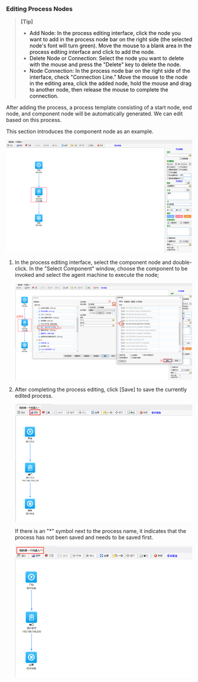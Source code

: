### Editing Process Nodes

> **[Tip]**  
>
> - <font color="black">Add Node: In the process editing interface, click the node you want to add in the process node bar on the right side (the selected node's font will turn green). Move the mouse to a blank area in the process editing interface and click to add the node.</font>
> - <font color="black">Delete Node or Connection: Select the node you want to delete with the mouse and press the "Delete" key to delete the node.</font>
> - <font color="black">Node Connection: In the process node bar on the right side of the interface, check "Connection Line." Move the mouse to the node in the editing area, click the added node, hold the mouse and drag to another node, then release the mouse to complete the connection.</font>

After adding the process, a process template consisting of a start node, end node, and component node will be automatically generated. We can edit based on this process.

This section introduces the component node as an example.

![image-20230804150833777](Adit.assets/image-20230804150833777.png)

1. In the process editing interface, select the component node and double-click. In the "Select Component" window, choose the component to be invoked and select the agent machine to execute the node;

   ![image-20230804151031347](Adit.assets/image-20230804151031347.png)

2. After completing the process editing, click [Save] to save the currently edited process.

   ![image-20230804151318829](Adit.assets/image-20230804151318829.png)

   If there is an "*" symbol next to the process name, it indicates that the process has not been saved and needs to be saved first.

   ![image-20230804151303010](Adit.assets/image-20230804151303010.png)


    

   

   

   
